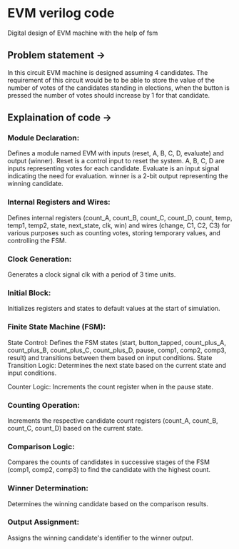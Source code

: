 # EVM verilog code
 Digital design of EVM machine with the help of fsm
 ## Problem statement ->
In this circuit EVM machine is designed assuming 4 candidates. 
The requirement of this circuit would be to be able to store the value of the number of votes of the candidates standing in elections,
when the button is pressed the number of votes should increase by 1 for that candidate. 

## Explaination of code ->
### Module Declaration:
Defines a module named EVM with inputs (reset, A, B, C, D, evaluate) and output (winner). Reset is a control input to reset the system.
A, B, C, D are inputs representing votes for each candidate. 
Evaluate is an input signal indicating the need for evaluation. winner is a 2-bit output representing the winning candidate.

### Internal Registers and Wires:
Defines internal registers (count_A, count_B, count_C, count_D, count, temp, temp1, temp2, state, next_state, clk, win) and wires (change, C1, C2, C3) for various purposes such as counting votes, storing temporary values, and controlling the FSM.

### Clock Generation:
Generates a clock signal clk with a period of 3 time units.

### Initial Block:
Initializes registers and states to default values at the start of simulation.

### Finite State Machine (FSM):

State Control: Defines the FSM states (start, button_tapped, count_plus_A, count_plus_B, count_plus_C, count_plus_D, pause, comp1, comp2, comp3, result) and transitions between them based on input conditions.
State Transition Logic: Determines the next state based on the current state and input conditions.

Counter Logic: Increments the count register when in the pause state.

### Counting Operation:
Increments the respective candidate count registers (count_A, count_B, count_C, count_D) based on the current state.

### Comparison Logic:
Compares the counts of candidates in successive stages of the FSM (comp1, comp2, comp3) to find the candidate with the highest count.

### Winner Determination:
Determines the winning candidate based on the comparison results.

### Output Assignment:
Assigns the winning candidate's identifier to the winner output.

